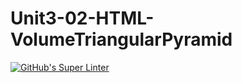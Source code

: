 # Unit3-02-HTML-VolumeTriangularPyramid
[![GitHub's Super Linter](https://github.com/ICS20-Programming-NoahS/Unit3-02-HTML-VolumeTriangularPyramid/workflows/GitHub's%20Super%20Linter/badge.svg)](https://github.com/ICS20-Programming-NoahS/Unit3-02-HTML-VolumeTriangularPyramid/actions)